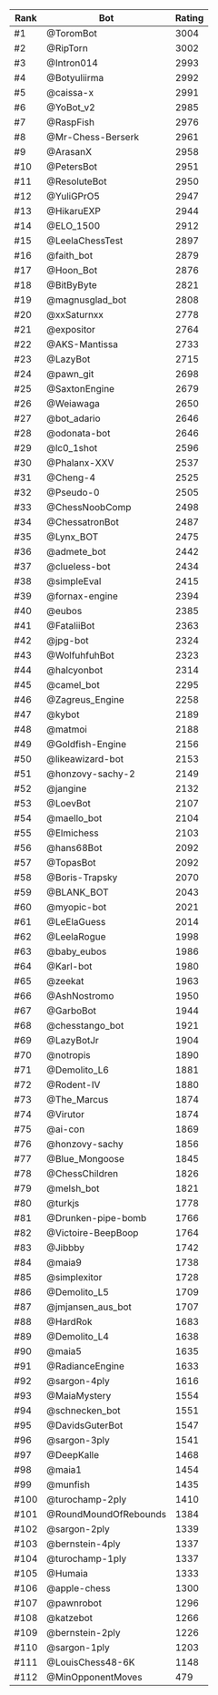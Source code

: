 Rank|Bot|Rating
---|---|---
#1|@ToromBot|3004
#2|@RipTorn|3002
#3|@Intron014|2993
#4|@Botyuliirma|2992
#5|@caissa-x|2991
#6|@YoBot_v2|2985
#7|@RaspFish|2976
#8|@Mr-Chess-Berserk|2961
#9|@ArasanX|2958
#10|@PetersBot|2951
#11|@ResoluteBot|2950
#12|@YuliGPrO5|2947
#13|@HikaruEXP|2944
#14|@ELO_1500|2912
#15|@LeelaChessTest|2897
#16|@faith_bot|2879
#17|@Hoon_Bot|2876
#18|@BitByByte|2821
#19|@magnusglad_bot|2808
#20|@xxSaturnxx|2778
#21|@expositor|2764
#22|@AKS-Mantissa|2733
#23|@LazyBot|2715
#24|@pawn_git|2698
#25|@SaxtonEngine|2679
#26|@Weiawaga|2650
#27|@bot_adario|2646
#28|@odonata-bot|2646
#29|@lc0_1shot|2596
#30|@Phalanx-XXV|2537
#31|@Cheng-4|2525
#32|@Pseudo-0|2505
#33|@ChessNoobComp|2498
#34|@ChessatronBot|2487
#35|@Lynx_BOT|2475
#36|@admete_bot|2442
#37|@clueless-bot|2434
#38|@simpleEval|2415
#39|@fornax-engine|2394
#40|@eubos|2385
#41|@FataliiBot|2363
#42|@jpg-bot|2324
#43|@WolfuhfuhBot|2323
#44|@halcyonbot|2314
#45|@camel_bot|2295
#46|@Zagreus_Engine|2258
#47|@kybot|2189
#48|@matmoi|2188
#49|@Goldfish-Engine|2156
#50|@likeawizard-bot|2153
#51|@honzovy-sachy-2|2149
#52|@jangine|2132
#53|@LoevBot|2107
#54|@maello_bot|2104
#55|@Elmichess|2103
#56|@hans68Bot|2092
#57|@TopasBot|2092
#58|@Boris-Trapsky|2070
#59|@BLANK_BOT|2043
#60|@myopic-bot|2021
#61|@LeElaGuess|2014
#62|@LeelaRogue|1998
#63|@baby_eubos|1986
#64|@Karl-bot|1980
#65|@zeekat|1963
#66|@AshNostromo|1950
#67|@GarboBot|1944
#68|@chesstango_bot|1921
#69|@LazyBotJr|1904
#70|@notropis|1890
#71|@Demolito_L6|1881
#72|@Rodent-IV|1880
#73|@The_Marcus|1874
#74|@Virutor|1874
#75|@ai-con|1869
#76|@honzovy-sachy|1856
#77|@Blue_Mongoose|1845
#78|@ChessChildren|1826
#79|@melsh_bot|1821
#80|@turkjs|1778
#81|@Drunken-pipe-bomb|1766
#82|@Victoire-BeepBoop|1764
#83|@Jibbby|1742
#84|@maia9|1738
#85|@simplexitor|1728
#86|@Demolito_L5|1709
#87|@jmjansen_aus_bot|1707
#88|@HardRok|1683
#89|@Demolito_L4|1638
#90|@maia5|1635
#91|@RadianceEngine|1633
#92|@sargon-4ply|1616
#93|@MaiaMystery|1554
#94|@schnecken_bot|1551
#95|@DavidsGuterBot|1547
#96|@sargon-3ply|1541
#97|@DeepKalle|1468
#98|@maia1|1454
#99|@munfish|1435
#100|@turochamp-2ply|1410
#101|@RoundMoundOfRebounds|1384
#102|@sargon-2ply|1339
#103|@bernstein-4ply|1337
#104|@turochamp-1ply|1337
#105|@Humaia|1333
#106|@apple-chess|1300
#107|@pawnrobot|1296
#108|@katzebot|1266
#109|@bernstein-2ply|1226
#110|@sargon-1ply|1203
#111|@LouisChess48-6K|1148
#112|@MinOpponentMoves|479
